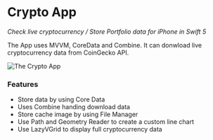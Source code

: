 # Crypto App

*Check live cryptocurrency / Store Portfolio data for iPhone in Swift 5*

The App uses MVVM, CoreData and Combine. It can donwload live cryptocurrency data from CoinGecko API.


![The Crypto App](https://user-images.githubusercontent.com/45663826/174520000-cc42eafc-bd01-4f0f-9504-c80e1011218a.png)


### Features
* Store data by using Core Data
* Uses Combine handing download data
* Store cache image by using File Manager
* Use Path and Geometry Reader to create a custom line chart
* Use LazyVGrid to display full cryptocurrency data 
